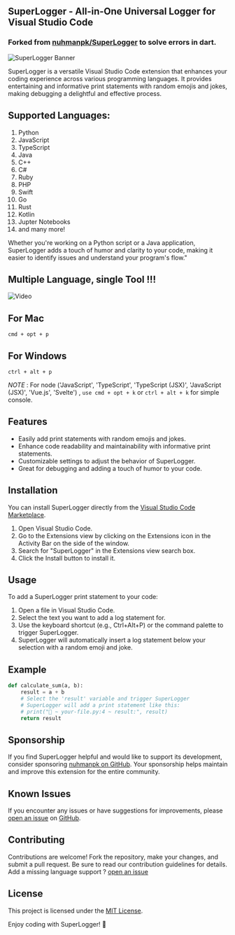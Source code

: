 ## SuperLogger - All-in-One Universal Logger for Visual Studio Code

### Forked from [nuhmanpk/SuperLogger](https://github.com/nuhmanpk/SuperLogger) to solve errors in dart.

![SuperLogger Banner](https://raw.githubusercontent.com/nuhmanpk/SuperLogger/main/images/full-logo.png?token=GHSAT0AAAAAAB2DISRCH67IOVHUQJP6Y5CQZHB2MQQ)

SuperLogger is a versatile Visual Studio Code extension that enhances your coding experience across various programming languages. It provides entertaining and informative print statements with random emojis and jokes, making debugging a delightful and effective process.

## Supported Languages:

1. Python
1. JavaScript
1. TypeScript
1. Java
1. C++
1. C#
1. Ruby
1. PHP
1. Swift
1. Go
1. Rust
1. Kotlin
1. Jupter Notebooks
1. and many more!
   
Whether you're working on a Python script or a Java application, SuperLogger adds a touch of humor and clarity to your code, making it easier to identify issues and understand your program's flow."

## Multiple Language, single Tool !!!
![Video](https://github.com/nuhmanpk/SuperLogger/blob/main/images/demo-superlogger-min.gif?raw=true)


## For Mac
```
cmd + opt + p
```
## For Windows
```
ctrl + alt + p
```

*NOTE* : For node ('JavaScript', 'TypeScript', 'TypeScript (JSX)',
        'JavaScript (JSX)', 'Vue.js', 'Svelte') , `use cmd + opt + k` or `ctrl + alt + k` for simple console.

## Features

- Easily add print statements with random emojis and jokes.
- Enhance code readability and maintainability with informative print statements.
- Customizable settings to adjust the behavior of SuperLogger.
- Great for debugging and adding a touch of humor to your code.

## Installation

You can install SuperLogger directly from the [Visual Studio Code Marketplace](https://marketplace.visualstudio.com/items?itemName=nuhmanpk.superlogger).

1. Open Visual Studio Code.
2. Go to the Extensions view by clicking on the Extensions icon in the Activity Bar on the side of the window.
3. Search for "SuperLogger" in the Extensions view search box.
4. Click the Install button to install it.

## Usage

To add a SuperLogger print statement to your code:

1. Open a file in Visual Studio Code.
2. Select the text you want to add a log statement for.
3. Use the keyboard shortcut (e.g., Ctrl+Alt+P) or the command palette to trigger SuperLogger.
4. SuperLogger will automatically insert a log statement below your selection with a random emoji and joke.


## Example

```python
def calculate_sum(a, b):
    result = a + b
    # Select the 'result' variable and trigger SuperLogger
    # SuperLogger will add a print statement like this:
    # print("🚀 ~ your-file.py:4 ~ result:", result)
    return result
```

## Sponsorship
If you find SuperLogger helpful and would like to support its development, consider sponsoring [nuhmanpk on GitHub](https://github.com/sponsors/nuhmanpk). Your sponsorship helps maintain and improve this extension for the entire community.

## Known Issues
If you encounter any issues or have suggestions for improvements, please [open an issue](https://github.com/nuhmanpk/superlogger/issues) on [GitHub](https://github.com/nuhmanpk).

## Contributing
Contributions are welcome! Fork the repository, make your changes, and submit a pull request. Be sure to read our contribution guidelines for details. Add a missing language support ? [open an issue](https://github.com/nuhmanpk/superlogger/issues)

## License
This project is licensed under the [MIT License](https://github.com/nuhmanpk/SuperLogger/blob/main/LICENSE).

Enjoy coding with SuperLogger! 🚀
